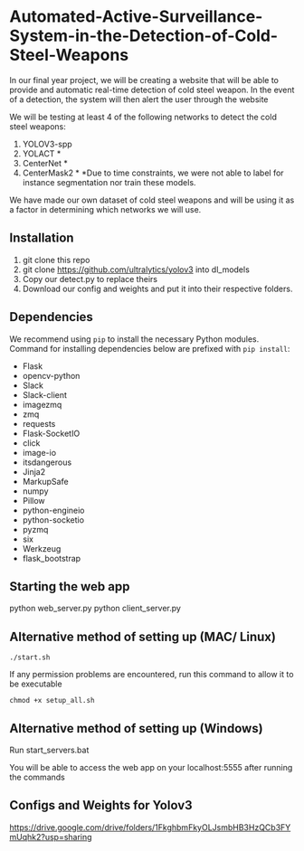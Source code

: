 # Automated-Active-Surveillance-System-in-the-Detection-of-Cold-Steel-Weapons
In our final year project, we will be creating a website that will be able to provide and automatic real-time detection of cold steel weapon. In the event of a detection, the system will then alert the user through the website

We will be testing at least 4 of the following networks to detect the cold steel weapons:
1) YOLOV3-spp
2) YOLACT *
3) CenterNet *
4) CenterMask2 *
*Due to time constraints, we were not able to label for instance segmentation nor train these
models.

We have made our own dataset of cold steel weapons and will be using it as a factor in determining which networks we will use.
## Installation
1) git clone this repo
2) git clone https://github.com/ultralytics/yolov3 into dl_models
3) Copy our detect.py to replace theirs
4) Download our config and weights and put it into their respective folders.

## Dependencies
We recommend using `pip` to install the necessary Python modules.
Command for installing dependencies below are prefixed with `pip install`:
  * Flask 
  * opencv-python
  * Slack
  * Slack-client
  * imagezmq
  * zmq
  * requests
  * Flask-SocketIO
  * click
  * image-io
  * itsdangerous
  * Jinja2
  * MarkupSafe
  * numpy
  * Pillow
  * python-engineio
  * python-socketio
  * pyzmq
  * six
  * Werkzeug
  * flask_bootstrap

## Starting the web app
 python web_server.py
 python client_server.py

## Alternative method of setting up (MAC/ Linux)
```
./start.sh
```
If any permission problems are encountered, run this command to allow it to be executable
```
chmod +x setup_all.sh
```

## Alternative method of setting up (Windows)
Run start_servers.bat

You will be able to access the web app on your localhost:5555 after running the commands

## Configs and Weights for Yolov3
https://drive.google.com/drive/folders/1FkghbmFkyOLJsmbHB3HzQCb3FYmUqhk2?usp=sharing
